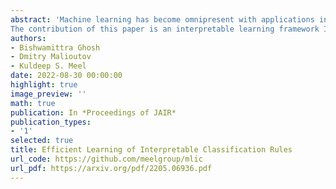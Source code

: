 ```yaml
---
abstract: 'Machine learning has become omnipresent with applications in various safety-critical domains such as medical, law, and transportation. In these domains, high-stake decisions provided by machine learning necessitate researchers to design interpretable models, where the prediction is understandable to a human. In interpretable machine learning, rule-based classifiers are particularly effective in representing the decision boundary through a set of rules comprising input features. Examples of such classifiers include decision trees, decision lists, and decision sets. The interpretability of rule-based classifiers is in general related to the size of the rules, where smaller rules are considered more interpretable. To learn such a classifier, the brute-force direct approach is to consider an optimization problem that tries to learn the smallest classification rule that has close to maximum accuracy. This optimization problem is computationally intractable due to its combinatorial nature and thus, the problem is not scalable in large datasets. To this end, in this paper we study the triangular relationship among the accuracy, interpretability, and scalability of learning rule-based classifiers. <br>
The contribution of this paper is an interpretable learning framework IMLI, that is based on maximum satisfiability (MaxSAT) for synthesizing classification rules expressible in proposition logic. IMLI considers a joint objective function to optimize the accuracy and the interpretability of classification rules and learns an optimal rule by solving an appropriately designed MaxSAT query. Despite the progress of MaxSAT solving in the last decade, the straightforward MaxSAT-based solution cannot scale to practical classification datasets containing thousands to millions of samples. Therefore, we incorporate an efficient incremental learning technique inside the MaxSAT formulation by integrating mini-batch learning and iterative rule-learning. The resulting framework learns a classifier by iteratively covering the training data, wherein in each iteration, it solves a sequence of smaller MaxSAT queries corresponding to each mini-batch. In our experiments, IMLI achieves the best balance among prediction accuracy, interpretability, and scalability. For instance, IMLI attains a competitive prediction accuracy and interpretability w.r.t. existing interpretable classifiers and demonstrates impressive scalability on large datasets where both interpretable and non-interpretable classifiers fail. As an application, we deploy IMLI in learning popular interpretable classifiers such as decision lists and decision sets.'
authors:
- Bishwamittra Ghosh
- Dmitry Malioutov
- Kuldeep S. Meel
date: 2022-08-30 00:00:00
highlight: true
image_preview: ''
math: true
publication: In *Proceedings of JAIR*
publication_types:
- '1'
selected: true
title: Efficient Learning of Interpretable Classification Rules
url_code: https://github.com/meelgroup/mlic
url_pdf: https://arxiv.org/pdf/2205.06936.pdf
---
```


